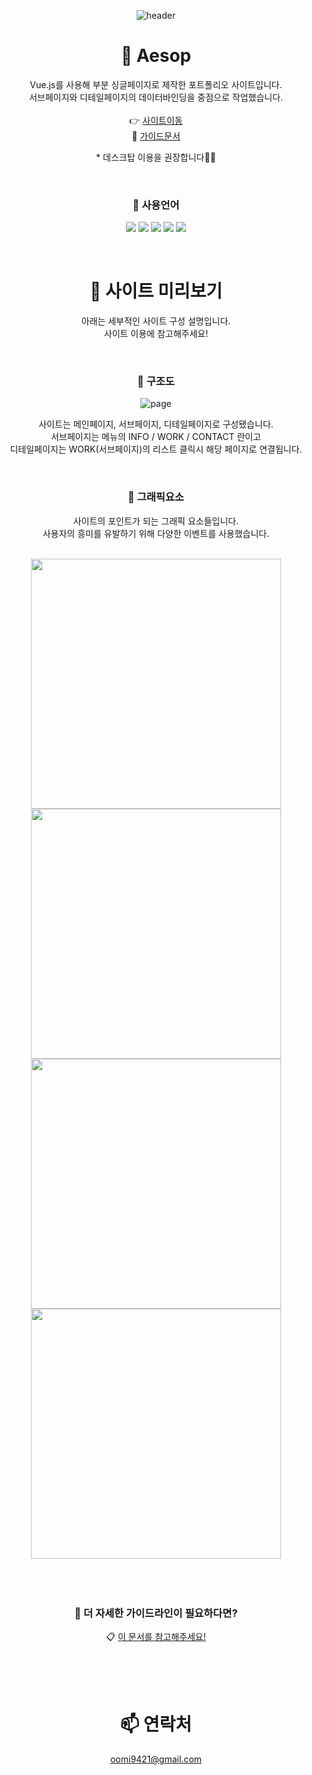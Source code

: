 <div align=center>
  
![header](https://capsule-render.vercel.app/api?type=waving&color=0:3f8e58,50:8cc161,100:92c06c&height=200&section=header&text=Aesop&fontColor=fff&fontSize=70&fontAlign=50&fontAlignY=40)


# 🌿 Aesop

Vue.js를 사용해 부분 싱글페이지로 제작한 포트폴리오 사이트입니다.<br>
서브페이지와 디테일페이지의 데이터바인딩을 중점으로 작업했습니다.<br>
<br>
👉 <a href="https://bbbgoat.github.io/Aesop/main/index.html/">사이트이동</a> <br>
📎 <a href="https://bbbgoat.github.io/Aesop/aesop_guide.pdf">가이드문서</a>
<p color=#383838>* 데스크탑 이용을 권장합니다🙇‍♂️</p>
<br>

### 🌱 사용언어

<img src="https://img.shields.io/badge/Vue.js-4FC08D?style=flat&logo=Vue.js&logoColor=white"/> <img src="https://img.shields.io/badge/html5-E34F26?style=flat&logo=html5&logoColor=white"/> <img src="https://img.shields.io/badge/css3-1572B6?style=flat&logo=css3&logoColor=white"/> <img src="https://img.shields.io/badge/javascript-F7DF1E?style=flat&logo=javascript&logoColor=white"/> <img src="https://img.shields.io/badge/jquery-0769AD?style=flat&logo=jquery&logoColor=white"/>

<br>



# 🌿 사이트 미리보기

아래는 세부적인 사이트 구성 설명입니다.<br>
사이트 이용에 참고해주세요!

<br>

### 🌱 구조도

![page](https://user-images.githubusercontent.com/120539949/255511124-e17c7ee9-6ec9-4b59-b6a8-9d92f5476217.png)

사이트는 메인페이지, 서브페이지, 디테일페이지로 구성됐습니다. <br>
서브페이지는 메뉴의 INFO / WORK / CONTACT 란이고 <br>
디테일페이지는 WORK(서브페이지)의 리스트 클릭시 해당 페이지로 연결됩니다.

<br>

### 🌱 그래픽요소

사이트의 포인트가 되는 그래픽 요소들입니다. <br>
사용자의 흥미를 유발하기 위해 다양한 이벤트를 사용했습니다.<br>

<br>
<img src="https://user-images.githubusercontent.com/120539949/252867059-e14ce744-70f5-4b25-847a-f01c0c401b20.gif" width="400px" />
<img src="https://user-images.githubusercontent.com/120539949/252867748-c922d3ff-8ed5-4959-881f-611f59e12b4a.gif" width="400px" />
<img src="https://user-images.githubusercontent.com/120539949/252865447-f97ad51f-4357-4340-956c-ec2252e53d6e.gif" width="400px" />
<img src="https://user-images.githubusercontent.com/120539949/252867792-ee1388de-1b89-44b2-9908-51966ecb7e28.gif" width="400px" />
<br>


<br>
<br>
<br>


### 📎 더 자세한 가이드라인이 필요하다면?

📋 <a href="https://bbbgoat.github.io/Studio-app/studio_guide.pdf">이 문서를 참고해주세요!</a>

<br>
<br>
<br>

# 📫 연락처
oomi9421@gmail.com

</div>

<br>
<br>



